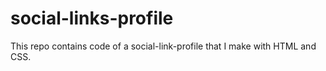 # social-links-profile
This repo contains code of a social-link-profile that I make with HTML and CSS.
